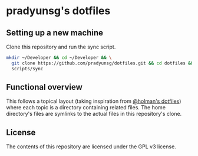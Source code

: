 # pradyunsg's dotfiles

## Setting up a new machine

Clone this repository and run the sync script.

```bash
mkdir ~/Developer && cd ~/Developer && \
  git clone https://github.com/pradyunsg/dotfiles.git && cd dotfiles && \
  scripts/sync
```

## Functional overview

This follows a topical layout (taking inspiration from [@holman's dotfiles](https://github.com/holman/dotfiles)) where each topic is a directory containing related files. The home directory's files are symlinks to the actual files in this repository's clone.

## License

The contents of this repository are licensed under the GPL v3 license.
